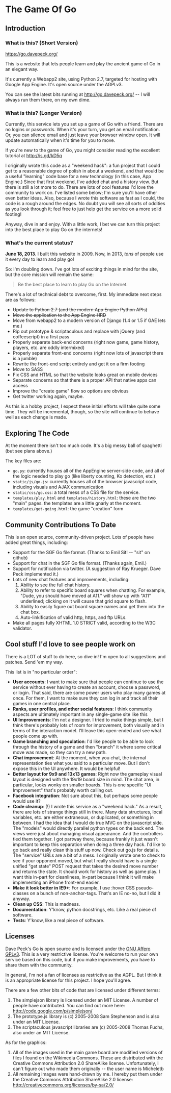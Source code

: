 # The Game Of Go

## Introduction

### What is this? (Short Version)

https://go.davepeck.org/

This is a website that lets people learn and play the ancient game of Go in an elegant way.

It's currently a Webapp2 site, using Python 2.7, targeted for hosting with Google App Engine. It's open source under the AGPLv3.

You can see the latest bits running at http://go.davepeck.org/ -- I will always run them there, on my own dime.


### What is this? (Longer Version)

Currently, this service lets you set up a game of Go with a friend. There are no logins or passwords. When it's your turn, you get an email notification. Or, you can silence email and just leave your browser window open. It will update automatically when it's time for you to move.

If you're new to the game of Go, you might consider reading the excellent tutorial at http://is.gd/kD5q

I originally wrote this code as a "weekend hack": a fun project that I could get to a reasonable degree of polish in about a weekend, and that would be a useful "learning" code base for a new technology (in this case, App Engine.) Since that first weekend, I've added chat and a history view. But there is still a lot more to do. There are lots of cool features I'd love the community to work on. I've listed some below; I'm sure you'll have other even better ideas. Also, because I wrote this software as fast as I could, the code is a rough around the edges. No doubt you will see all sorts of oddities as you look through it; feel free to just help get the service on a more solid footing!

Anyway, dive in and enjoy. With a little work, I bet we can turn this project into the best place to play Go on the internets!

### What's the current status?

**June 18, 2013**. I built this website in 2009. Now, in 2013, _tons_ of people use it every day to learn and play go!

So: I'm doubling down. I've got lots of exciting things in mind for the site, but the core mission will remain the same:

> Be the best place to learn to play Go on the Internet.

There's a lot of technical debt to overcome, first. My immediate next steps are as follows:

- <span style="text-decoration: line-through;">Update to Python 2.7 (and the modern App Engine Python APIs)</span>
- <span style="text-decoration: line-through;">Move the application to the App Engine HRD</span>
- Move from webapp2 to a modern version of Django (1.4 or 1.5 if GAE lets me.)
- Rip out prototype & scriptaculous and replace with jQuery (and coffeescript) in a first pass
- Properly separate back-end concerns (right now game, game history, players, etc. are oddly intermixed)
- Properly separate front-end concerns (right now lots of javascript there is a jumble)
- Rewrite the front-end script entirely and get it on a firm footing
- Move to SASS
- Fix CSS and HTML so that the website looks great on mobile devices
- Separate concerns so that there is a proper API that native apps can access
- Improve the "create game" flow so options are obvious
- Get twitter working again, maybe.

As this is a hobby project, I expect these initial efforts will take quite some time. They will be incremental, though, so the site will continue to behave well as each change is made.

## Exploring The Code

At the moment there isn't too much code. It's a big messy ball of spaghetti (but see plans above.)

The key files are:

- `go.py`: currently houses all of the AppEngine server-side code, and all of the logic needed to play go (like liberty counting, Ko detection, etc.)
- `static/js/go.js`: currently houses all of the browser javascript code, including visuals and AJAX communication
- `static/css/go.css`: a total mess of a CSS file for the service.
- `templates/play.html` and `templates/history.html`: these are the two "main" pages. the templates are a little gnarly at the moment.
- `templates/get-going.html`: the game "creation" form


## Community Contributions To Date

This is an open source, community-driven project. Lots of people have added great things, including:

- Support for the SGF Go file format. (Thanks to Emil Sit! -- "sit" on github)
- Support for chat in the SGF Go file format. (Thanks again, Emil.)
- Support for notification via twitter. (A suggestion of Ray Krueger. Dave Peck implemented it.)
- Lots of new chat features and improvements, including:
  1. Ability to see the full chat history.
  2. Ability to refer to specific board squares when chatting. For example, "Dude, you should have moved at A11." will show up with "A11" underlined; clicking on it will cause that grid square to flash.
  3. Ability to easily figure out board square names and get them into the chat box.
  4. Auto-linkification of valid http, https, and ftp URLs.
- Make all pages fully XHTML 1.0 STRICT valid, according to the W3C validator.


## Cool stuff I'd love to see people work on

There is a LOT of stuff to do here, so dive in! I'm open to all suggestions and patches. Send 'em my way.

This list is in "no particular order":

- **User accounts**: I want to make sure that people can continue to use the service without ever having to create an account, choose a password, or login. That said, there are some power users who play many games at once. For them, I want to make sure they can log in and track all their games in one central place.
- **Ranks, user profiles, and other social features**: I think community aspects are ultimately important in any single-game site like this
- **UI Improvements**: I'm not a designer. I tried to make things simple, but I think there's probably lots of room for improvement, both visually and in terms of the interaction model. I'll leave this open-ended and see what people come up with.
- **Game branching and speculation**: I'd like people to be able to look through the history of a game and then "branch" it where some critical move was made, so they can try a new path.
- **Chat improvement**: At the moment, when you chat, the internal representation ties what you said to a particular move. But I don't expose this in the UI anywhere. It would be helpful!
- **Better layout for 9x9 and 13x13 games**: Right now the gameplay visual layout is designed with the 19x19 board size in mind. The chat area, in particular, looks wonky on smaller boards. This is one specific "UI Imprvoement" that's probably worth calling out.
- **Facebook integration**: Not sure about this, but perhaps some people would use it?
- **Code cleanup**: (!) I wrote this service as a "weekend hack." As a result, there are lots of strange things still in there. Many data structures, local variables, etc. are either extraneous, or duplicated, or something in between. I had the idea that I would do true MVC on the javascript side. The "models" would directly parallel python types on the back end. The views were just about managing visual appearance. And the controllers tied them together. I got partway there, because frankly it just wasn't important to keep this separation when doing a three day hack. I'd like to go back and really clean this stuff up now. Check out go.js for details. The "service" URLs are a bit of a mess. I originally wrote one to check to see if your opponent moved, but what I really should have is a single unified "get state" POST request that takes the desired move number and returns the state. It should work for history as well as game play. I want this in-part for cleanliness, in-part because I think it will make implementing an iPhone front-end easier.
- **Make it look better in IE9+**: For example, I use :hover CSS pseudo-classes on a bunch of non-anchor-tags. That's an IE no-no, but I did it anyway.
- **Clean up CSS**: This is madness.
- **Documentation**: Y'know, python docstrings, etc. Like a real piece of software.
- **Tests**: Y'know, like a real piece of software.

## Licenses

Dave Peck's Go is open source and is licensed under the [GNU Affero GPLv3](http://www.gnu.org/licenses/agpl.html). This is a very restrictive license. You're welcome to run your own service based on this code, but if you make improvements, you have to share them with the community.

In general, I'm not a fan of licenses as restrictive as the AGPL. But I think it is an appropriate license for this project. I hope you'll agree.

There are a few other bits of code that are licensed under different terms:

1. The simplejson library is licensed under an MIT License. A number of people have contributed. You can find out more here: http://code.google.com/p/simplejson/
2. The prototype.js library is (c) 2005-2008 Sam Stephenson and is also under an MIT License.
3. The scriptaculous javascript libraries are (c) 2005-2008 Thomas Fuchs, also under an MIT License.


As for the graphics:

1. All of the images used in the main game board are modified versions of files I found on the Wikimedia Commons. These are distributed with the Creative Commons Attribution 2.0 ShareAlike license. Unfortunately, I can't figure out who made them originally -- the user name is Micheletb
2. All remaining images were hand-drawn by me. I hereby put them under the Creative Commons Attribution ShareAlike 2.0 license: http://creativecommons.org/licenses/by-sa/2.0/



